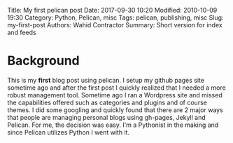 Title: My first pelican post
Date: 2017-09-30 10:20
Modified: 2010-10-09 19:30
Category: Python, Pelican, misc
Tags: pelican, publishing, misc
Slug: my-first-post
Authors: Wahid Contractor
Summary: Short version for index and feeds

# Background
This is my **first** blog post using pelican. I setup my github pages site sometime ago and after the first post I quickly realized that I needed a more robust management tool.  Sometime ago I ran a Wordpress site and missed the capabilities offered such as categories and plugins and of course themes.  I did some googling and quickly found that there are 2 major ways that people are managing personal blogs using gh-pages, Jekyll and Pelican.  For me, the decision was easy.  I'm a Pythonist in the making and since Pelican utilizes Python I went with it.

